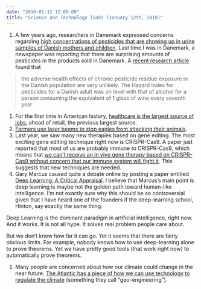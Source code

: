 ```yaml
---
date: "2018-01-12 12:00:00"
title: "Science and Technology links (January 12th, 2018)"
---
```




1. A few years ago, researchers in Danemark expressed concerns regarding [high concentrations of pesticides that are showing up in urine samples of Danish mothers and children](https://www.naturalnews.com/054273_Denmark_pesticides_children.html). Last time I was in Danemark, a newspaper was reporting that there are surprising amounts of pesticides in the products sold in Danemark. A [recent research article](https://www.sciencedirect.com/science/article/pii/S0278691517306877) found that<br/>

> the adverse health effects of chronic pesticide residue exposure in the Danish population are very unlikely. The Hazard Index for pesticides for a Danish adult was on level with that of alcohol for a person consuming the equivalent of 1 glass of wine every seventh year.

1. For the first time in American history, [healthcare is the largest source of jobs](https://twitter.com/EricTopol/status/950014830831837184), ahead of retail, the previous largest source.
1. [Farmers use laser beams to stop eagles from attacking their animals](https://www.thetimes.co.uk/edition/scotland/laser-beams-to-stop-eagles-swooping-on-farm-animals-mhtbn8dws).
1. Last year, we saw many new therapies based on gene editing. The most exciting gene editing technique right now is CRISPR-Cas9. A paper just reported that most of us are probably immune to CRISPR-Cas9, which means that [we can&rsquo;t receive an in vivo gene therapy based on CRISPR-Cas9 without concern that our immune system will fight it](https://ipscell.com/2018/01/keep-calm-crispr-on-perspectives-on-report-of-human-cas9-immunity/). This suggests that new techniques are needed.
1. Gary Marcus caused quite a debate online by posting a paper entitled [Deep Learning: A Critical Appraisal](https://arxiv.org/abs/1801.00631). I believe that Marcus&rsquo;s main point is deep learning is maybe not the golden path toward human-like intelligence. I&rsquo;m not exactly sure why this should be so controversial given that I have heard one of the founders if the deep-learning school, Hinton, say exactly the same thing.

Deep Learning is the dominant paradigm in artificial intelligence, right now. And it works. It is not all hype. It solves real problem people care about.

But we don&rsquo;t know how far it can go. Yet it seems that there are fairly obvious limits. For example, nobody knows how to use deep-learning alone to prove theorems. Yet we have pretty good tools (that work right now) to automatically prove theorems.
1. Many people are concerned about how our climate could change in the near future. [The Atlantic has a piece of how we can use technology to regulate the climate](https://www.theatlantic.com/amp/article/550214/) (something they call &ldquo;geo-engineering&rdquo;).


